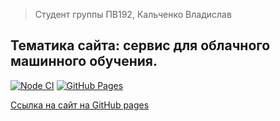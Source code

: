> Студент группы ПВ192, Кальченко Владислав

## Тематика сайта: сервис для облачного машинного обучения.

[![Node CI](https://github.com/V31R/V31R.github.io/actions/workflows/node-js.yml/badge.svg)](https://github.com/V31R/V31R.github.io/actions/workflows/node-js.yml/badge.svg)
[![GitHub Pages](https://github.com/V31R/V31R.github.io/actions/workflows/pages/pages-build-deployment/badge.svg)](https://github.com/V31R/V31R.github.io/actions/workflows/pages/pages-build-deployment)

[Ссылка на сайт на GitHub pages](https://v31r.github.io/)
